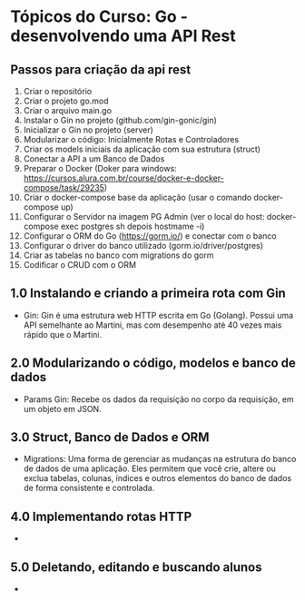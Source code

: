 # Tópicos do Curso: Go - desenvolvendo uma API Rest

## Passos para criação da api rest

1. Criar o repositório
2. Criar o projeto go.mod
3. Criar o arquivo main.go
4. Instalar o Gin no projeto (github.com/gin-gonic/gin)
5. Inicializar o Gin no projeto (server)
6. Modularizar o código: Inicialmente Rotas e Controladores
7. Criar os models iniciais da aplicação com sua estrutura (struct)
8. Conectar a API a um Banco de Dados
9. Preparar o Docker (Doker para windows: https://cursos.alura.com.br/course/docker-e-docker-compose/task/29235)
10. Criar o docker-compose base da aplicação (usar o comando docker-compose up)
11. Configurar o Servidor na imagem PG Admin (ver o local do host: docker-compose exec postgres sh depois hostmame -i)
12. Configurar o ORM do Go (https://gorm.io/) e conectar com o banco
13. Configurar o driver do banco utilizado (gorm.io/driver/postgres)
14. Criar as tabelas no banco com migrations do gorm
15. Codificar o CRUD com o ORM

## 1.0 Instalando e criando a primeira rota com Gin

- Gin: Gin é uma estrutura web HTTP escrita em Go (Golang). Possui uma API semelhante ao Martini, mas com desempenho até 40 vezes mais rápido que o Martini.

## 2.0 Modularizando o código, modelos e banco de dados

- Params Gin: Recebe os dados da requisição no corpo da requisição, em um objeto em JSON.

## 3.0 Struct, Banco de Dados e ORM

- Migrations: Uma forma de gerenciar as mudanças na estrutura do banco de dados de uma aplicação. Eles permitem que você crie, altere ou exclua tabelas, colunas, índices e outros elementos do banco de dados de forma consistente e controlada.

## 4.0 Implementando rotas HTTP

- 

## 5.0 Deletando, editando e buscando alunos

- 
